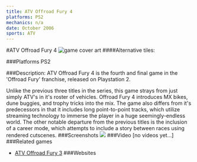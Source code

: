 ```yaml
---
title: ATV Offroad Fury 4
platforms: PS2
mechanics: n/a
date: October 2006
sports: ATV
---
```

#ATV Offroad Fury 4
![game cover art](//images.igdb.com/igdb/image/upload/t_cover_big/jhfcos8h4wvwfnrecwoe.jpg "Logo Title Text 1")
####Alternative tiles:

###Platforms
PS2

###Description:
ATV Offroad Fury 4 is the fourth and final game in the 'Offroad Fury' franchise, released on Playstation 2. 
 
Unlike the previous three titles in the series, this game strays from just simply ATV's in it's roster of vehicles. Offroad Fury 4 introduces MX bikes, dune buggies, and trophy tricks into the mix. The game also differs from it's predecessors in that it includes long point-to-point tracks, which utilize streaming technology to immerse the player in a huge seemingly-endless world. The other notable departure from the previous titles is the inclusion of a career mode, which attempts to include a story between races using rendered cutscenes.
###Screenshots
<a target="_blank" href="//images.igdb.com/igdb/image/upload/t_cover_big/hc7vttzata3usadxiupl.jpg"><img src="//images.igdb.com/igdb/image/upload/t_thumb/hc7vttzata3usadxiupl.jpg"/></a>
###Video
[no videos yet...]
###Related games
* [ATV Offroad Fury 3](/games/atv-offroad-fury-3-8271/)
###Websites

